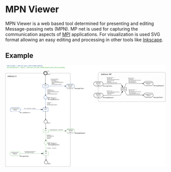 MPN Viewer
============

MPN Viewer is a web based tool determined for presenting and editing Message-passing nets (MPN). MP net is used for capturing the communication aspects of [MPI](https://www.mpi-forum.org/) applications. For visualization is used SVG format allowing an easy editing and processing in other tools like [Inkscape](https://inkscape.org).


Example
--------

![Send -> Receive MP net](https://github.com/msurkovsky/mpnviewer/blob/master/examples/send-receive/mpnet-send-recv-example.svg)
